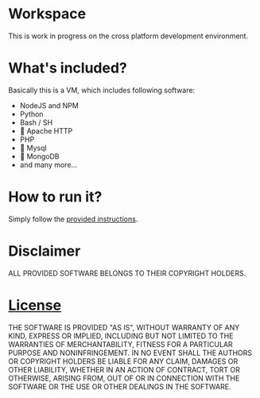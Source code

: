 # Workspace

This is work in progress on the cross platform development environment.

# What's included?

Basically this is a VM, which includes following software:

- NodeJS and NPM
- Python
- Bash / SH
- :construction: Apache HTTP
- PHP
- :construction: Mysql
- :construction: MongoDB
- and many more...

# How to run it?

Simply follow the [provided instructions](./docs/README.md).

# Disclaimer

ALL PROVIDED SOFTWARE BELONGS TO THEIR COPYRIGHT HOLDERS.

# [License](./LICENSE)

THE SOFTWARE IS PROVIDED "AS IS", WITHOUT WARRANTY OF ANY KIND, EXPRESS OR
IMPLIED, INCLUDING BUT NOT LIMITED TO THE WARRANTIES OF MERCHANTABILITY,
FITNESS FOR A PARTICULAR PURPOSE AND NONINFRINGEMENT. IN NO EVENT SHALL THE
AUTHORS OR COPYRIGHT HOLDERS BE LIABLE FOR ANY CLAIM, DAMAGES OR OTHER
LIABILITY, WHETHER IN AN ACTION OF CONTRACT, TORT OR OTHERWISE, ARISING FROM,
OUT OF OR IN CONNECTION WITH THE SOFTWARE OR THE USE OR OTHER DEALINGS IN THE
SOFTWARE.
